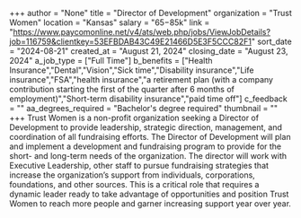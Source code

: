 +++
author = "None"
title = "Director of Development"
organization = "Trust Women"
location = "Kansas"
salary = "$65-$85k"
link = "https://www.paycomonline.net/v4/ats/web.php/jobs/ViewJobDetails?job=116759&clientkey=53EFBDAB43C49E21466D5E3F5CCC82F1"
sort_date = "2024-08-21"
created_at = "August 21, 2024"
closing_date = "August 23, 2024"
a_job_type = ["Full Time"]
b_benefits = ["Health Insurance","Dental","Vision","Sick time","Disability insurance","Life insurance","FSA","health insurance","a retirement plan (with a company contribution starting the first of the quarter after 6 months of employment)","Short-term disability insurance","paid time off"]
c_feedback = ""
aa_degrees_required = "Bachelor's degree required"
thumbnail = ""
+++
Trust Women is a non-profit organization seeking a Director of Development to provide leadership, strategic direction, management, and coordination of all fundraising efforts. The Director of Development will plan and implement a development and fundraising program to provide for the short- and long-term needs of the organization. The director will work with Executive Leadership, other staff to pursue fundraising strategies that increase the organization’s support from individuals, corporations, foundations, and other sources. 
This is a critical role that requires a dynamic leader ready to take advantage of opportunities and position Trust Women to reach more people and garner increasing support year over year. 

